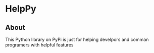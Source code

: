 # HelpPy

## About
This Python library on PyPi is just for helping develpors and comman programers with helpful features